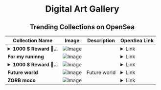 <div align="center">

# Digital Art Gallery

## Trending Collections on OpenSea

| Collection Name                       | Image                                                                                     | Description                       | OpenSea Link                                                                                          |
|---------------------------------------|-------------------------------------------------------------------------------------------|-----------------------------------|--------------------------------------------------------------------------------------------------------|
| **<details><summary>1000 $ Reward 🎁...</summary>1000 $ Reward 🎁 [#255]</details>** | ![Image](https://i.seadn.io/s/raw/files/293bf5007c16653f404ea73c0ca6a7e4.png?w=500&auto=format?w=200&auto=format) |  | <details><summary>Link</summary>[1000 $ Reward 🎁 [#255]](https://opensea.io/collection/1000-reward-255)</details> |
| **For my runinng** | ![Image](https://i.seadn.io/s/raw/files/1e4ea168bdeea2cc3054c083cea3c773.png?w=500&auto=format?w=200&auto=format) |  | <details><summary>Link</summary>[For my runinng](https://opensea.io/collection/for-my-runinng)</details> |
| **<details><summary>1000 $ Reward 🎁...</summary>1000 $ Reward 🎁 [#831]</details>** | ![Image](https://i.seadn.io/s/raw/files/293bf5007c16653f404ea73c0ca6a7e4.png?w=500&auto=format?w=200&auto=format) |  | <details><summary>Link</summary>[1000 $ Reward 🎁 [#831]](https://opensea.io/collection/1000-reward-831)</details> |
| **Future world** | ![Image](https://i.seadn.io/s/raw/files/c9fa6a92083f8644ac79eb24c2de3788.png?w=500&auto=format?w=200&auto=format) | Future world | <details><summary>Link</summary>[Future world](https://opensea.io/collection/future-world-37)</details> |
| **ZORB moco** | ![Image](https://i.seadn.io/s/raw/files/75e593dcc3531557c1e38d928257a37a.png?w=500&auto=format?w=200&auto=format) |  | <details><summary>Link</summary>[ZORB moco](https://opensea.io/collection/zorb-moco)</details> |

</div>